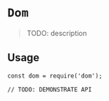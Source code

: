 # `Dom`

> TODO: description

## Usage

```
const dom = require('dom');

// TODO: DEMONSTRATE API
```
